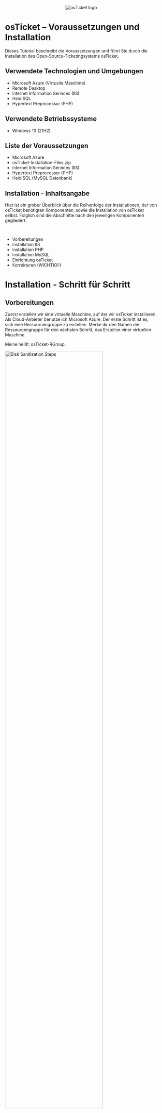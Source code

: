 <p align="center">
<img src="https://i.imgur.com/Clzj7Xs.png" alt="osTicket logo"/>
</p>

<h1>osTicket – Voraussetzungen und Installation</h1>
Dieses Tutorial beschreibt die Voraussetzungen und führt Sie durch die Installation des Open-Source-Ticketingsystems osTicket.
<br />



<!--NEW SECTION -->
<!--NEW SECTION -->
<!--NEW SECTION -->
<h2>Verwendete Technologien und Umgebungen</h2>

- Microsoft Azure (Virtuelle Maschine)
- Remote Desktop
- Internet Information Services (IIS)
- HeidiSQL
- Hypertext Preprocessor (PHP)



<!--NEW SECTION -->
<!--NEW SECTION -->
<!--NEW SECTION -->
<h2>Verwendete Betriebssysteme</h2>

- Windows 10</b> (21H2)



<!--NEW SECTION -->
<!--NEW SECTION -->
<!--NEW SECTION -->
<h2>Liste der Voraussetzungen</h2>

- Microsoft Azure
- osTicket-Installation-Files.zip
- Internet Information Services (IIS)
- Hypertext Preprocessor (PHP)
- HeidiSQL (MySQL Datenbank)



<!--NEW SECTION -->
<!--NEW SECTION -->
<!--NEW SECTION -->
<h2>Installation - Inhaltsangabe</h2>
<p>
Hier ist ein grober Überblick über die Reihenfolge der Installationen, der von osTicket benötigten Komponenten, sowie die Installation von osTicket selbst. Folglich sind die Abschnitte nach den jeweiligen Komponenten gegliedert.
</p>
<br />

- Vorbereitungen
- Installation IIS
- Installation PHP
- Installation MySQL
- Einrichtung osTicket
- Korrekturen (WICHTIG!!)



<!--NEW SECTION -->
<!--NEW SECTION -->
<!--NEW SECTION -->
<h1>Installation - Schritt für Schritt</h1>

<h2>Vorbereitungen</h2>

<p>
Zuerst erstellen wir eine virtuelle Maschine, auf der wir osTicket installieren. Als Cloud-Anbieter benutze ich Microsoft Azure. Der erste Schritt ist es, sich eine Ressourcengruppe zu erstellen. Merke dir den Namen der Ressourcengruppe für den nächsten Schritt, das Erstellen einer virtuellen Maschine.
<p>
Meine heißt: osTicket-RGroup.
</p>
<img src="https://i.imgur.com/sDhYnw1.png" height="80%" width="80%" alt="Disk Sanitization Steps"/>
</p>
<p>
Im Anschluss erstellen wir eine virtuelle Maschine (/virtuellen Computer). 
</p>
<p>
<img src="https://i.imgur.com/jdP4nYk.png" height="80%" width="80%" alt="Disk Sanitization Steps"/>
</p>
<p>
<hr>
Hierbei musst du auf folgende Dinge Acht geben. Alle folgenden Einstellungen befinden sich auf der ersten Seite, den "Grundeinstellungen":

- Das Verwenden der zuvor erstellten Ressourcengruppe.
- Die virtuelle Maschine taufen (einen Namen geben).
- Bei "Region" eine möglichst nahe wählen (bezieht sich auf den physischen Standort deiner virtuellen Maschine/Standort des Cloud-Centers in der deine virtuelle Maschine Erschaffen wird. Daher je näher, desto besser, da die Distanz später, bei der Verbindung mit deinem Computer, sich auf diese auswirken kann).

<p>
<img src="https://i.imgur.com/Ftz495Q.png" height="80%" width="80%" alt="Disk Sanitization Steps"/>
</p>

- Das "Image" bezeichnet das Betriebssystem der virtuellen Maschine. Hier wählst du Windows 10 Pro aus.
- Die "Größe" bezeichnet die Rechenleistung der virtuellen Maschine. Ich wähle die Variante mit 4 vcpus (4 virtuelle Central Processing Units). Falls Kosten ein Faktor sind, dann kannst du auch die Variante mit 2 vcpus auswählen. Diese reicht vollkommen aus für diese Anleitung.

<p>
<img src="https://i.imgur.com/ZXwR4iq.png" height="80%" width="80%" alt="Disk Sanitization Steps"/>
</p>

- Der Benutzername und das entsprechende Passwort stehen dir frei, Hauptsache du vergisst sie nicht. Sie spiegeln die Anmeldedaten des Benutzers des Betriebssystems deiner virtuellen Maschine dar. Stell dir den Account deines eigenen Computers vor, den Account den du gerade verwendest, um diesen Satz im Browser zu lesen. Für diesen Account definierst du den Benutzernamen und das entsprechende Passwort. Beides benötigst du, um später Zugriff auf die virtuelle Maschine zu haben.

<p>
<img src="https://i.imgur.com/YpzCSGI.png" height="80%" width="80%" alt="Disk Sanitization Steps"/>
</p>

- Zuletzt setze das Häkchen für das Verfügen einer Windows 10/11-Lizenz.
- Den Rest kannst du unberührt lassen und anschließend unten links auf "Überprüfen und erstellen" drücken. Dann nochmal auf "Erstellen".

<p>
<img src="https://i.imgur.com/jubHI6s.png" height="80%" width="80%" alt="Disk Sanitization Steps"/>
</p>

<hr>

<br />
<p>
Nun müssen wir uns mit der virtuellen Maschine verbinden und diese auch bedienen. Hierzu benutzen wir (auf Windows) die Anwendung Remotedesktopverbindung. Falls ihr eigener Computer ein macOS ist, so müssen Sie eine App im App Store herunterladen namens Microsoft Remote Desktop.
</p>
<p>
<img src="https://i.imgur.com/oMyuNh1.png" height="80%" width="80%" alt="Disk Sanitization Steps"/>
</p>
<p>
<img src="https://i.imgur.com/pbC7dIS.png" height="80%" width="80%" alt="Disk Sanitization Steps"/>
</p>
<p>
<img src="https://i.imgur.com/tVsAUjz.png" height="80%" width="80%" alt="Disk Sanitization Steps"/>
</p>

<p>
Egal ob Remotedesktopverbindung oder Microsoft Desktop Remote müssen Sie nach dem Öffnen der Anwendung die öffentliche IP-Adresse Ihrer virtuellen Maschine eingeben, sowie den Benutzernamen und das Passwort. Die IP-Adresse finden sie in Microsoft Azure dort, wo Sie die Maschine erstellt haben und den Benutzernamen und das Passwort meinen den von Ihnen, beim Erstellen der Maschine, definierten Benutzer und Passwort. Nachdem Sie sich in Ihre Maschine eingeloggt haben, downloaden Sie diesen Ordner innerhalb Ihrer virtuellen Maschine: [osTicket-Installation-Files.zip]: https://drive.google.com/uc?export=download&id=1b3RBkXTLNGXbibeMuAynkfzdBC1NnqaD. Und wenn Sie schon dabei sind, extrahieren Sie den Ordner an einen Ort wo Sie ihn leicht finden. Wenn ich in der Zukunft von einem osTicket-Installation-Files spreche, dann beziehe ich mich auf den Ordner, mit dem gleichen Namen, der nach der Extraktion entsteht. Von nun an wird alles innerhalb der virtuellen Maschine gemacht. Zusammen mit dieser und dem Ordner steht unserer Installation von osTicket nichts mehr im Weg! gggggggggggggggggggggggggggggg
</p>



<!--NEW SECTION -->
<!--NEW SECTION -->
<!--NEW SECTION -->
<h2>Installation IIS</h2>

<p>
IIS (Internet Information Services) ist ein Webserver von Microsoft, der es ermöglicht, Webseiten und Webanwendungen bereitzustellen und zu hosten. Es dient als Plattform zur Verwaltung von Webdiensten und unterstützt verschiedene Protokolle wie HTTP, HTTPS und FTP. Um es zu installieren, navigieren wir innerhalb der Systemsteuerung (/Control Panel) zu Programmen, unter "Programme und Features" auf "Programm deinstallieren" und zuletzt auf der linken Seite auf "Windows-Features aktivieren oder deaktivieren".
</p>
<p>
<img src="https://i.imgur.com/CWYdrUC.png" height="80%" width="80%" alt="Disk Sanitization Steps"/>
</p>
<p>
<img src="https://i.imgur.com/zXpecWn.png" height="80%" width="80%" alt="Disk Sanitization Steps"/>
</p>
<p>
<img src="https://i.imgur.com/jJ6r8Lo.png" height="80%" width="80%" alt="Disk Sanitization Steps"/>
</p>

<p>
Suchen Sie nach "Internetinformationsdienste" und setzen Sie das Häkchen. Drücken Sie auf das kleine Plus neben dem Häkchen, das erneut bei "WWW-Dienste", erneut bei "Anwendungsentwicklungsfeatures" und suchen Sie nach "CGI" und setzen Sie auch hier ein Häkchen. Drücken Sie auf "OK" um die Installation zu starten. CGI steht für Common Gateway Interface und ist eine Schnittstelle, die es einem Webserver ermöglicht, mit externen Programmen oder Skripten zu kommunizieren, um dynamische Inhalte zu erstellen. Es wird häufig verwendet, um serverseitige Skripte wie PHP oder Perl auszuführen, die zur Verarbeitung von Benutzeranfragen oder zur Interaktion mit einer Datenbank erforderlich sind. In unserem Fall benötigen wir CGI, um sicherzustellen, dass osTicket seine serverseitigen Skripte korrekt ausführen kann und die Webanwendung reibungslos funktioniert.
</p>
<p>
<img src="https://i.imgur.com/VqNSU3a.png" height="80%" width="80%" alt="Disk Sanitization Steps"/>
</p>

<p>
Finden tun Sie das IIS über die Suchleiste unten links. So schaut das Icon aus:
</p>
<p>
<img src="https://i.imgur.com/DuEuq2c.png" height="80%" width="80%" alt="Disk Sanitization Steps"/>
</p>
<p>
<img src="https://i.imgur.com/xaOwpe0.png" height="80%" width="80%" alt="Disk Sanitization Steps"/>
</p>

<hr>

<p>
Zuletzt installieren wir "rewrite_amd64_en-US" aus dem osTicket-Installation-Folder. Diese Datei installiert das URL Rewrite-Modul für IIS, das es ermöglicht, URLs flexibel umzuschreiben und weiterzuleiten. Dieses Modul ist essenziell, um benutzerfreundliche, suchmaschinenoptimierte URLs zu erstellen oder Anfragen gezielt an bestimmte Skripte oder Seiten weiterzuleiten. Im Zusammenhang mit osTicket sorgt das Rewrite-Modul dafür, dass die URLs korrekt verarbeitet werden und die Webanwendung reibungslos funktioniert, indem es die gewünschten Endpunkte für Benutzer und Server erreichbar macht.
</p>
<p>
<img src="https://i.imgur.com/RACzSvN.png" height="80%" width="80%" alt="Disk Sanitization Steps"/>
</p>
<br />



<!--NEW SECTION -->
<!--NEW SECTION -->
<!--NEW SECTION -->
<h2>Installation PHP</h2>

<p>
Bei PHP (Hypertext Preprocessor) handelt es sich um eine serverseitige Skriptsprache, die speziell für die Entwicklung dynamischer Webseiten und Webanwendungen entwickelt wurde. Sie ermöglicht es, serverseitige Logik auszuführen, Benutzerdaten zu verarbeiten und Inhalte dynamisch zu generieren. Im Kontext von osTicket benötigen wir PHP, da die Anwendung auf PHP basiert und diese Sprache verwendet, um ihre Funktionalitäten wie das Erstellen und Verwalten von Support-Tickets bereitzustellen.
</p>
<p>
Als erstes erstellen wir einen Ordner namens "PHP" auf unserem lokalen Datenträger. Der Pfad ist folgender: "Dieser PC"-->"Lokaler Datenträger(C:)".
</p>
<p>
<img src="https://i.imgur.com/eQRc4O2.png" height="80%" width="80%" alt="Disk Sanitization Steps"/>
</p>

<p>
Daraufhin öffnen wir den osTicket-Installation-Files Ordner und installieren alles, was PHP benötigt, um flüssig innerhalb des IIS zu operieren. Anfangen tun wir mit "VC_redist.x86". Die Datei „VC_redist.x86“ installiert die "Microsoft Visual C++ Redistributable", eine Sammlung von Laufzeitbibliotheken, die von Anwendungen benötigt werden, die mit Visual C++ entwickelt wurden. PHP und viele seiner Erweiterungen sind auf diese Laufzeitbibliotheken angewiesen, um korrekt zu funktionieren. In Bezug auf osTicket ist die Installation dieser Datei notwendig, da sie sicherstellt, dass PHP und alle dazugehörigen Komponenten ordnungsgemäß ausgeführt werden können.
</p>
<p>
<img src="https://i.imgur.com/6t1JdFr.png" height="80%" width="80%" alt="Disk Sanitization Steps"/>
</p>

<p>
Jetzt kommt die Datei "PHPManagerForIIS_V1.5.0". Wie es im Namen schon steckt hinter dieser Datei der PHP Manager. Dieser ist zuständig für eine einfache Verwaltung von PHP-Installationen auf dem IIS-Server. Es hilft dabei, PHP-Versionen zu konfigurieren, Einstellungen zu optimieren und Erweiterungen zu verwalten, um PHP effektiv mit IIS zu integrieren.
</p>
<p>
<img src="https://i.imgur.com/7KIrWzj.png" height="80%" width="80%" alt="Disk Sanitization Steps"/>
</p>

<p>
Jetzt zur letzten, für PHP relevanten, Datei innerhalb des Installations-Ordners. Die Rede ist von "php-7.3.8-nts-Win32-VC15-x86". Darin befindet sich die ausführbaren Dateien und Kernkomponenten von PHP in Version 7.3.8, die für die Ausführung von PHP-Skripten benötigt werden. Darüber hinaus handelt es sich dabei um eine spezielle Version von PHP, da sie ohne Thread-Safety (NTS) konfiguriert ist, was für die Nutzung in Serverumgebungen wie IIS optimiert ist, da IIS diesen Teil selbst verantwortet. Wir extrahieren den Ordner in unseren zuvor erstellten "PHP" Ordner (s. Beginn Installation PHP).
</p>
<p>
<img src="https://i.imgur.com/JmCwQke.png" height="80%" width="80%" alt="Disk Sanitization Steps"/>
</p>
<p>
<img src="https://i.imgur.com/6VWz9GH.png" height="80%" width="80%" alt="Disk Sanitization Steps"/>
</p>
<hr>

<p>
Fast geschafft! Für die letzten zwei Schritte müssen wir in IIS gehen und unsere PHP Version, die wir zuvor in den Ordner "PHP" extrahiert haben, registrieren. Sonst kann das IIS keinen Gebrauch davon machen, wenn wir später osTicket installieren und einrichten wollen. Hierzu öffnen Sie IIS und müssten direkt ein Icon mit der Schrift "PHP Manager" darunter finden. Das klicken Sie an mit einem Doppelklick, damit sich das Fenster des PHP Managers öffnet. Jetzt klicken sie auf "Register new PHP version" und geben als Pfad den Weg zu unserem PHP Ordner ("This PC">"Windows(C:)">"PHP">) und wählen die Datei "php-cgi". Die „php-cgi“-Datei ermöglicht es unserem IIS-Server, PHP-Skripte mithilfe von CGI auszuführen. Sie sorgt dafür, dass PHP korrekt verarbeitet wird und die Webanwendung wie osTicket funktioniert. Stellen Sie es sich vor wie die Straße auf der die PHP-Skripte zur Schnittstelle des CGI fahren.
</p>
<p>
<img src="https://i.imgur.com/7Bpudqt.png" height="80%" width="80%" alt="Disk Sanitization Steps"/>
</p>
<p>
<img src="https://i.imgur.com/OhDS5cT.png" height="80%" width="80%" alt="Disk Sanitization Steps"/>
</p>
<p>
<img src="https://i.imgur.com/pmvjFc5.png" height="80%" width="80%" alt="Disk Sanitization Steps"/>
</p>

<p>
So sollte das ganze dann ausschauen: 
</p>
<p>
<img src="https://i.imgur.com/iDNpznJ.png" height="80%" width="80%" alt="Disk Sanitization Steps"/>
</p>

<p>
Bevor wir uns um die Datenbank kümmern, starten wir den Webserver neu. Gehen Sie auf der linken Seite zurück zur Startseite des Server-Managers und klicken sie rechts unter "Manage Server" auf "Restart".
</p>
<p>
<img src="https://i.imgur.com/0GcLTIa.png" height="80%" width="80%" alt="Disk Sanitization Steps"/>
</p>
<br />



<!--NEW SECTION -->
<!--NEW SECTION -->
<!--NEW SECTION -->
<h2>Installation MySQL</h2>

<p>
Nun öffnen wir den osTicket-Installation-Files Ordner und installieren die Datei "mysql-5.5.62-win32". Diese enthält die Installationsdateien für MySQL Version 5.5.62, eine relationale Open-Source-Datenbank, die häufig für die Speicherung und Verwaltung von Daten in Webanwendungen verwendet wird. In unserem Fall stellt es für osTicket eine Datenbank bereit, in der Benutzerdaten, Tickets und andere Anwendungsdaten gespeichert werden. Wichtig: beim Fenster für das Setup wählen wir als "Type" "Typical" aus. Den Rest gleich lassen und am Ende den Wizard starten.
</p>
<p>
<img src="https://i.imgur.com/TMesfcO.png" height="80%" width="80%" alt="Disk Sanitization Steps"/>
</p>
<p>
<img src="https://i.imgur.com/VtwS6tV.png" height="80%" width="80%" alt="Disk Sanitization Steps"/>
</p>
<p>
<img src="https://i.imgur.com/xPLUnlR.png" height="80%" width="80%" alt="Disk Sanitization Steps"/>
</p>

<p>
Wähle "standard Configuration" und lass den Rest unberührt. Einfach "Next" drücken bis man "Execute" erreicht, es drücken und schließlich auf "Finish". 
<p/>
<p>
<img src="https://i.imgur.com/6eHyza0.png" height="80%" width="80%" alt="Disk Sanitization Steps"/>
</p>

<p>
Nächster Schritt, die Installation von "HeidiSQL_12.3.0.6589_Setup" im osTicket-Installation-Files Ordner. Diese enthält die Installationsdateien für HeidiSQL, ein grafisches Verwaltungswerkzeug für relationale Datenbanken wie MySQL. Mit HeidiSQL können wir Datenbanken bequem erstellen und verwalten, ohne dass dafür eine Kommandozeile (PowerShell) nötig ist. Drücke "Next" durch bis hin zu "Finish". Achte bevor du darauf klickst, dass das Häkchen bei "Launch HeidiSQL" gesetzt ist. Wenn sich HeidiSQL geöffnet hat, drücke auf "Skip".
<p/>
<p>
<img src="https://i.imgur.com/3VYxQzk.png" height="80%" width="80%" alt="Disk Sanitization Steps"/>
</p>
<p>
<img src="https://i.imgur.com/1WXSdK0.png" height="80%" width="80%" alt="Disk Sanitization Steps"/>
</p>

<p>
Der letzte Schritt für diesen Abschnitt der Anleitung behandelt das Erstellen einer neuen Datenbank, welche wir später mit unserem osTicket verbinden. Dafür Rechtsklicken wir auf die linke Spalte und drücken auf "New session". Ändern brauchen wir nichts, lediglich ein User und ein Passwort müssen wir uns überlegen. Beides brauchen wir später zum Verbinden mit osTicket, also merken oder aufschreiben. Drücken Sie danach auf "Open".
<p/>
<p>
<img src="https://i.imgur.com/hS4oNDN.png" height="80%" width="80%" alt="Disk Sanitization Steps"/>
</p>
<p>
<img src="https://i.imgur.com/cBDrNKd.png" height="80%" width="80%" alt="Disk Sanitization Steps"/>
</p>

<p>
Jetzt erstellen wir die Datenbank innerhalb der gerade erstellten Session und benennen sie osTicket. Rechtklicken Sie die Session, dann drücken Sie auf "Create new" und klicken auf "Database". Nachdem Sie den Namen "osTicket" eingegeben haben drücken Sie auf "OK".
<p/>
<p>
<img src="https://i.imgur.com/3wXGQVR.png" height="80%" width="80%" alt="Disk Sanitization Steps"/>
</p>

<p>
So sollte das ganze dann aussehen:
<p/>
<p>
<img src="https://i.imgur.com/40RThgk.png" height="80%" width="80%" alt="Disk Sanitization Steps"/>
</p>
<br />




<!--NEW SECTION -->
<!--NEW SECTION -->
<!--NEW SECTION -->
<h2>Einrichtung osTicket</h2>

<p>
Alles was wir benötigen für eine reibungslose, funktionsfähige Version von osTicket haben wir zum jetzigen Zeitpunkt installiert und eingerichtet. Endlich können wir uns um die tatsächliche Installation von osTicket kümmern. Anfangen tun wir damit, den Ordner "osTicket-v1.15.8" innerhalb des Ordners osTicket-Installation-Files zu extrahieren. Innerhalb dieses Ordners befinden sich die Dateien und Skripte der osTicket-Webanwendung in der Version 1.15.8, die für die Installation benötigt werden. Alle wichtigen Komponenten wie PHP-Skripte, Konfigurationsdateien und Ressourcen, die zur Bereitstellung und Nutzung des Ticketsystems erforderlich sind finden sich hier.
</p>
<p>
<img src="https://i.imgur.com/PbYS4NU.png" height="80%" width="80%" alt="Disk Sanitization Steps"/>
</p>

<p>
Danach kopieren wir den Ordner "upload" in dem gerade extrahiertem Ordner "osTicket-v1.15.8" und fügen ihn ein in den Ordner "wwwroot" mit dem Pfad "This PC">"Windows(C:)">"inetpub">"wwwroot". Der Ordner „inetpub“ ist das Standardverzeichnis, das der IIS-Webserver verwendet, um alle Webdateien zu speichern und zu verwalten. Innerhalb von „inetpub“ dient der Ordner „wwwroot“ als das Hauptverzeichnis für öffentlich zugängliche Webseiten und Webanwendungen. Dateien (/Ordner), die in „wwwroot“ abgelegt werden, können über den Webserver bereitgestellt und von Benutzern im Browser aufgerufen werden.
</p>
<p>
<img src="https://i.imgur.com/OK8Jno0.png" height="80%" width="80%" alt="Disk Sanitization Steps"/>
</p>

<p>
Nun benennen wir den "upload" Ordner in dem "wwwroot" Ordner in "osTicket". Das dient der klaren Identifizierung und sinnvollen Namensgebung. Wie vorhin angedeutet befindet sich dieser gerade umbenannter Ordner "osTicket" in dem Hauptverzeichnis für öffentlich zugängliche Webseiten (Google, Wikipedia, YouTube, etc.) innerhalb unseres Webservers (IIS). Heißt unser "osTicket"-Ordner repräsentiert die Webseite, die durch die beinhaltenden Dateien erstellt wird, sprich unsere osTicket-Webseite.
</p>
<p>
<img src="https://i.imgur.com/8B2jeQG.png" height="80%" width="80%" alt="Disk Sanitization Steps"/>
</p>

<p>
Endlich können wir osTicket im Browser aufrufen und beginnen, nach unseren Wünschen eine Helpdesk-Struktur aufzubauen. Öffnen Sie IIS und starten Sie den Server neu (rechts auf "Restart" klicken). Dann klappen Sie links den Server auf bis Sie einen Ordner namens "osTicket" sehen. Klicken Sie in an, sodass der Ordner blau markiert ist und drücken Sie auf der rechten Seite auf "Browse *:80(http)".
</p>
<p>
<img src="https://i.imgur.com/SUqaWKw.png" height="80%" width="80%" alt="Disk Sanitization Steps"/>
</p>

<p>
Falls sich bei Ihnen nun ein Fenster mit dem Titel "osTicket Installer" öffnet, haben Sie bis jetzt alles richtig gemacht. Jetzt müssen wir nur noch die Schritte erledigen, die uns die Seite vorgibt und fertig sind wir. Der erste dieser Schritte besteht darin, empfohlene Erweiterungen für eine besser Erfahrung im Umgang mit der Anwendung zu aktivieren. Hierzu öffnen wir erneut den PHP Manager in IIS (s.Installation PHP), öffnen den "PHP Extension" Ordner und aktivieren die Erweiterungen "PHP IMAP Extension" und "Intl Extension". Beide besitzen auf der osTicket Installer Website ein rotes Kreuz links neben sich. Hierzu Rechtklicken Sie in IIS in den PHP Extensions auf die jeweiligen Erweiterungen und drücken auf "Enable". Diese Erweiterungen lassen sich auch im Nachhinein konfigurieren.
</p>
<p>
<img src="https://i.imgur.com/16RIAQ1.png" height="80%" width="80%" alt="Disk Sanitization Steps"/>
</p>
<p>
<img src="https://i.imgur.com/nj7PNf5.png" height="80%" width="80%" alt="Disk Sanitization Steps"/>
</p>

<p>
Laden Sie die Webseite neu und beobachten Sie, dass aus den roten Kreuzen grüne Häkchen geworden sind. Falls das eintrifft drücken Sie auf "Continue".
</p>
<p>
<img src="https://i.imgur.com/chW2r2R.png" height="80%" width="80%" alt="Disk Sanitization Steps"/>
</p>

<p>
Der nächste Schritt ist, die Datei "ost-sampleconfig.php" in "ost-config.php" umzubenennen. Diese Datei finden Sie in dem von uns umbenannten Ordner "osTicket" in dem Ordner "include".
</p>
<p>
<img src="https://i.imgur.com/wUZwIj6.png" height="80%" width="80%" alt="Disk Sanitization Steps"/>
</p>

<p>
Darüber hinaus müssen wir die Berechtigungen für diese Datei ändern. Hierzu Rechtsklicken Sie auf die Datei, drücken auf "Properties", oben auf "Security", unten auf "Advanced", links unten auf "Disable inheritance", dann auf "Remove all inherited permissions from this object". Jetzt fügen wir eine eigene Berechtigung hinzu und geben dieser volle Kontrolle über die Datei. Hierzu klicken Sie unten links auf "Add", oben auf "Select a principal" und dann geben Sie "Everyone" in das Feld (s. Bild) ein und drücken "OK". Vergessen Sie nicht die Box "Full Control" (s. Bild) mit einem Häkchen zu versetzen. Drücken Sie erneut auf "OK", dann "Apply" und wieder (zweimal) auf "OK". Gehen Sie zurück auf die Webseite und drücken Sie auf "Continue". Die Erklärung für das alles kommt im nächsten Kapitel.
</p>
<p>
<img src="https://i.imgur.com/lnV2va0.png" height="80%" width="80%" alt="Disk Sanitization Steps"/>
</p>
<p>
<img src="https://i.imgur.com/vCAIJ7i.png" height="80%" width="80%" alt="Disk Sanitization Steps"/>
</p>

<p>
Jetzt müssen Sie nur noch alles auf der Seite ausfüllen und anschließend auf "Install Now" drücken. Bei den "Database Settings" müssen sie sich an den Anleitungsteil "Installation MySQL" zurückerinnern. Dort haben wir innerhalb einer Session eine Datenbank namens "osTicket" angelegt und für diese Session einen User und Password eingegeben. Diese drei Daten geben Sie hierfür ein.
</p>
<p>
Auf dieser Seite sollten sie anschließend landen, wenn alles gelaufen ist wie es soll:
</p>
<p>
<img src="https://i.imgur.com/iUqlX6B.png" height="80%" width="80%" alt="Disk Sanitization Steps"/>
</p>

<p>
Geschafft! osTicket ist erfolgreich installiert. Nun können Sie über die unten aufgelisteten URLs jeweils verschiedene Schnittstellen Ihres Helpdesks erreichen und herumexperimentieren.
</p>
<p>
<img src="https://i.imgur.com/zJ6Q9sL.png" height="80%" width="80%" alt="Disk Sanitization Steps"/>
</p>
<br />



<!--NEW SECTION -->
<!--NEW SECTION -->
<!--NEW SECTION -->
<h2>Korrekturen</h2>

<p>
Im Verlaufe der Anleitung haben wir im Kapitel "Installation osTicket" die Berechtigungen für die Datei "ost-config.php" geändert, sodass jeder vollen Zugriff über diese hat und haben den Namen der Datei geändert. Da stellt sich die Frage, warum? Was spiegelt diese Datei wider? Und warum ändern wir den Namen nicht wieder zu ost-sampleconfig (ja, der Name bleibt)? Die Datei "ost-sampleconfig" ist die Konfigurationsdatei, die osTicket während der Installation verwendet, um die individuellen Einstellungen wie Datenbankverbindungen zu speichern. Das Umbenennen ist notwendig, da osTicket als Konfigurationsdatei nur nach einer Datei mit dem Namen "ost-config.php" Ausschau hält und akzeptiert. Dem zufolge bleibt der Name bei ost-config.php und heißt zu Beginn ost-sampleconfig, da es sich zu Beginn um eine nicht konfigurierte, standardisierte Datei handelt, die noch zu konfigurieren gilt. Ebenfalls der Grund für das Ändern der Sicherheitsregeln geht aus diesem Hintergrund hervor. Damit osTicket Zugriff hat auf die Einstellungen und Konfigurationen hat, müssen wir die Sicherheitsregeln ändern. Im Gegensatz zum Namen machen wir diesen Schritt aber rückgängig, da wir momentan jedem vollen Zugriff gewähren, sodass es auch jedem möglich ist an der Datei herumzubasteln. Finden Sie die Datei innerhalb des "include" Ordners (s. Bild für Pfad), Rechtklicken Sie auf die Datei und drücken Sie erneut auf "Properties" und oben auf "Security". Wählen Sie die Gruppe "Everyone" aus und drücken Sie auf "Edit". Nehmen Sie überall die Häkchen weg bis auf das Häkchen für das Feld "Read". Anschließend drücken Sie auf "Apply", "OK" und nochmal "OK". Nun kann die Datei von jedem eingesehen, aber nicht verändert werden.
</p>
<p>
<img src="https://i.imgur.com/9dWewTW.png" height="80%" width="80%" alt="Disk Sanitization Steps"/>
</p>
<p>
<img src="https://i.imgur.com/LHltHxN.png" height="80%" width="80%" alt="Disk Sanitization Steps"/>
</p>

<p>
Zu guter Letzt löschen wir den Ordner "setup" innerhalb unseres "wwwroot">"osTicket" Ordners. Nach der Installation von osTicket wird dieser nicht mehr benötigt und stellt ein potenzielles Sicherheitsrisiko dar, da er den Zugriff auf Installationsskripte ermöglicht. Durch das Entfernen des Ordners wird verhindert, dass unbefugte Personen Änderungen an der Installation vornehmen oder das System erneut einrichten können, konträr zu unseren Vorstellungen. Et voilà! Sie haben es geschafft!
</p>
<p>
<img src="https://i.imgur.com/lghZBhK.png" height="80%" width="80%" alt="Disk Sanitization Steps"/>
</p>
<br />






<p>
Nach der erfolgreichen Installation von osTicket gibt es zahlreiche Möglichkeiten zur weiteren Konfiguration und Einrichtung. Dazu gehören das Anlegen von Benutzern und Rollen, das Einrichten von E-Mail-Integrationen für die automatische Ticket-Erstellung und die Anpassung von Ticketfeldern und Workflows. Außerdem können benutzerdefinierte SLA-Pläne, Helpdesk-Formulare und Automatisierungsregeln erstellt werden, um den Support-Prozess zu optimieren. All das sind weiter mögliche Konfigurationen und Einrichtungsmöglichkeiten für Ihr Ticketsystem!! Viel Spaß beim weiteren Einrichten!
</p>

